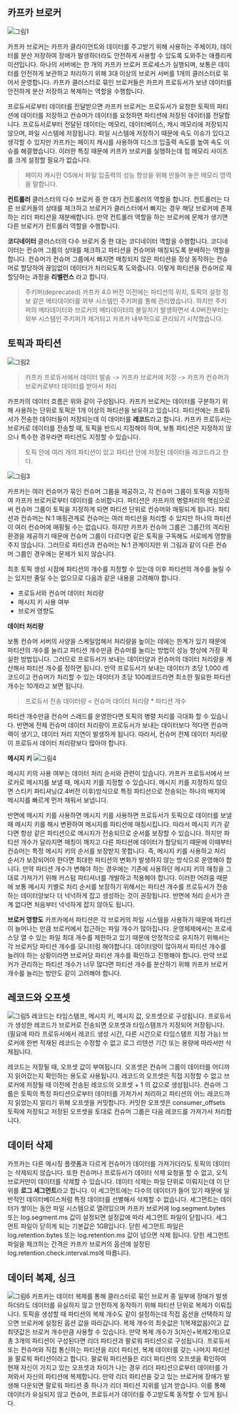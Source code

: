 ## 카프카 브로커
![그림1](./1.png)

카프카 브로커는 카프카 클라이언트와 데이터를 주고받기 위해 사용하는 주체이자, 데이터를 분산 저장하여 장애가 발생하더라도 안전하게 사용할 수 있도록 도와주는 애플리케이션입니다. 하나의 서버에는 한 개의 카프카 브로커 프로세스가 실행되며, 보통은 데이터를 안전하게 보관하고 처리하기 위해 3대 이상의 브로커 서버를 1개의 클러스터로 묶어서 운영합니다. 카프카 클러스터로 묶인 브로커들은 카프카 프로듀서가 보낸 데이터를 안전하게 분산 저장하고 복제하는 역할을 수행합니다.

프로듀서로부터 데이터를 전달받으면 카프카 브로커는 프로듀서가 요청한 토픽의 파티션에 데이터를 저장하고 컨슈머가 데이터를 요청하면 파티션에 저장된 데이터를 전달합니다. 프로듀서로부터 전달된 데이터는 메모리, 데이터베이스, 캐시 메모리에 저장되지 않으며, 파일 시스템에 저장됩니다. 파일 시스템에 저장하기 때문에 속도 이슈가 있다고 생각할 수 있지만 카프카는 페이지 캐시를 사용하여 디스크 입출력 속도를 높여 속도 이슈를 해결했습니다. 이러한 특징 때문에 카프카 브로커를 실행하는데 힙 메모리 사이즈를 크게 설정할 필요가 없습니다. 

> 페이지 캐시란 OS에서 파일 입출력의 성능 향상을 위해 만들어 놓은 메모리 영역을 말합니다.


**컨트롤러**
클러스터의 다수 브로커 중 한 대가 컨트롤러의 역할을 합니다. 컨트롤러는 다른 브로커들의 상태를 체크하고 브로커가 클러스터에서 빠지는 경우 해당 브로커에 존재하는 리더 파티션을 재분배합니다. 만약 컨트롤러 역할을 하는 브로커에 문제가 생기면 다른 브로커가 컨트롤러 역할을 수행합니다.

**코디네이터**
클러스터의 다수 브로커 중 한 대는 코디네이터 역할을 수행합니다. 코디네이터는 컨슈머 그룹의 상태를 체크하고 파티션을 컨슈머와 매칭되도록 분배하는 역할을 합니다. 컨슈머가 컨슈머 그룹에서 빠지면 매칭되지 않은 파티션을 정상 동작하는 컨슈머로 할당하여 끊임없이 데이터가 처리되도록 도와줍니다. 이렇게 파티션을 컨슈머로 재할당하는 과정을 **리밸런스** 라고 합니다.

> 주키퍼(deprecated)
카프카 4.0 버전 이전에는 파티션의 위치, 토픽의 설정 정보 같은 메타데이터를 외부 시스템인 주키퍼를 통해 관리했습니다. 하지만 주키퍼의 메타데이터와 브로커의 메타데이터의 불일치가 발생하면서 4.0버전부터는 외부 시스템인 주키퍼가 제거되고 카프카 내부적으로 관리되기 시작했습니다.



## 토픽과 파티션
![그림2](./2.png)

> 카프카 프로듀서에서 데이터 발송 -> 카프카 브로커에 저장 -> 카프카 컨슈머가 브로커로부터 데이터를 받아서 처리

카프카의 데이터 흐름은 위와 같이 구성됩니다. 카프카 브로커는 데이터를 구분하기 위해 사용하는 단위로 토픽은 1개 이상의 파티션을 보유하고 있습니다. 파티션에는 프로듀서가 전송한 데이터들이 저장되는데 이 데이터를 **레코드**라고 합니다. 카프카 프로듀서는 브로커로 데이터를 전송할 때, 토픽을 반드시 지정해야 하며, 보통 파티션은 지정하지 않으나 특수한 경우라면 파티션도 지정할 수 있습니다.

> 토픽 안에 여러 개의 파티션이 있고 파티션 안에 저장된 데이터들 레코드라고 한다. 


![그림3](./3.png)

카프카는 여러 컨슈머가 묶인 컨슈머 그룹을 제공하고, 각 컨슈머 그룹이 토픽을 지정하여 카프카 브로커로부터 데이터를 소비합니다. 파티션은 카프카의 병렬처리의 핵심으로써 컨슈머 그룹이 토픽을 지정하게 되면 파티션 단위로 컨슈머와 매핑되게 됩니다. 파티션과 컨슈머는 N:1 매핑관계로 컨슈머는 여러 파티션을 처리할 수 있지만 하나의 파티션이 여러 컨슈머에 매핑될 수는 없습니다. 하지만 카프카 컨슈머 그룹은 그룹간의 격리된 환경을 제공하기 때문에 컨슈머 그룹이 다르다면 같은 토픽을 구독해도 서로에게 영향을 주지 않습니다. 그러므로 파티션과 컨슈머는 N:1 관계이지만 위 그림과 같이 다른 컨슈머 그룹인 경우에는 문제가 되지 않습니다.

최초 토픽 생성 시점에 파티션의 개수를 지정할 수 있는데 이후 파티션의 개수를 늘릴 수는 있지만 줄일 수는 없으므로 다음과 같은 내용을 고려해야 합니다.

+ 프로듀서와 컨슈머 데이터 처리량
+ 메시지 키 사용 여부
+ 브로커 영향도

**데이터 처리량**

보통 컨슈머 서버의 사양을 스케일업해서 처리량을 높이는 데에는 한계가 있기 때문에 파티션의 개수를 늘리고 파티션 개수만큼 컨슈머를 늘리는 방법이 성능 향상에 가장 확실한 방법입니다. 그러므로 프로듀서가 보내는 데이터양과 컨슈머의 데이터 처리량을 계산해서 파티션 개수를 정하면 됩니다. 만약 프로듀서가 보내는 데이터가 초당 1,000 레코드이고 컨슈머가 처리할 수 있는 데이터가 초당 100레코드라면 최소한 필요한 파티션 개수는 10개라고 보면 됩니다.

> 프로듀서 전송 데이터량 < 컨슈머 데이터 처리량 * 파티션 개수

파티션 개수만큼 컨슈머 스레드를 운영한다면 토픽의 병렬 처리를 극대화 할 수 있습니다. 반면에 전체 컨슈머 데이터 처리량이 프로듀서가 보내는 데이터보다 적다면 컨슈머 랙이 생기고, 데이터 처리 지연이 발생하게 됩니다. 따라서, 컨슈머 전체 데이터 처리량이 프로듀서 데이터 처리량보다 많아야 합니다.

**메시지 키**
![그림4](./4.png)

메시지 키의 사용 여부는 데이터 처리 순서와 관련이 있습니다. 카프카 프로듀서에서 브로커로 메시지를 보낼 때, 메시지 키를 지정할 수 있습니다. 메시지 키를 지정하지 않으면 스티키 파티셔닝(2.4버전 이후)방식으로 특정 파티션으로 전송되는 하나의 배치에 메시지를 빠르게 먼저 채워서 보냅니다. 

반면에 메시지 키를 사용하면 메시지 키를 사용하면 프로듀서가 토픽으로 데이터를 보낼 때 메시지 키를 해시 변환하여 메시지를 파티션에 매칭시킵니다. 따라서 메시지 키가 같다면 항상 같은 파티션으로 메시지가 전송되므로 순서를 보장할 수 있습니다. 하지만 파티션 개수가 달라지면 매칭이 깨지고 다른 파티션에 데이터가 할당되기 때문에 이때부터 컨슈머는 특정 메시지 키의 순서를 보장받지 못합니다. 즉, 메시지 키를 사용하고 처리 순서가 보장되어야 한다면 최대한 파티션의 변화가 발생하지 않는 방식으로 운영해야 합니다. 만약 파티션 개수가 변해야 하는 경우에는 기존에 사용하던 메시지 키의 매칭을 그대로 가져가기 위해 커스텀 파티셔너를 개발하고 적용해야 합니다. 이러한 어려움 때문에 보통 메시지 키별로 처리 순서를 보장하기 위해서는 파티션 개수를 프로듀서가 전송하는 데이터양보다 더 넉넉하게 잡고 생성하는 것이 권장됩니다. 반면에 처리 순서가 관계 없다면 처음부터 넉넉하게 잡지 않아도 됩니다.

**브로커 영향도**
카프카에서 파티션은 각 브로커의 파일 시스템을 사용하기 때문에 파티션이 늘어나는 만큼 브로커에서 접근하는 파일 개수가 많아집니다. 운영체제에서는 프로세스당 열 수 있는 파일 최대 개수를 제한하고 있기 때문에 안정적으로 유지하기 위해서는 각 브로커당 파티션 개수를 모니터링 해야합니다. 데이터양이 많아져서 파티션 개수를 늘려야 하는 상황이라면 브로커당 파티션 개수를 확인하고 진행해야 합니다. 만약 브로커가 관리하는 파티션 개수가 너무 많다면 파티션 개수를 분산하기 위해 카프카 브로커 개수를 늘리는 방안도 같이 고려해야 합니다.


## 레코드와 오프셋
![그림5](./5.png)
레코드는 타임스탬프, 메시지 키, 메시지 값, 오프셋으로 구성됩니다. 프로듀서가 생성한 레코드가 브로커로 전송되면 오프셋과 타임스탬프가 지정되어 저장됩니다.(필요에 따라 프로듀서에서 레코드 생성 시간, 다른 시간으로 타임스탬프 지정 가능) 브로커에 한번 적재된 레코드는 수정할 수 없고 로그 리텐션 기간 또는 용량에 따라서만 삭제됩니다.


레코드는 저장될 때, 오프셋 값이 부여됩니다. 오프셋은 컨슈머 그룹이 데이터를 어디까지 읽어갔는지 확인하는 용도로 사용됩니다. 레코드의 오프셋은 직접 지정할 수 없고 브로커에 저장될 때 이전에 전송된 레코드의 오프셋 + 1 의 값으로 생성됩니다. 컨슈머 그룹은 토픽의 특정 파티션으로부터 데이터를 가져가서 처리하고 파티션의 어느 레코드까지 읽었는지 알리기 위해 오프셋을 커밋합니다. 커밋한 오프셋은 consumer_offsets 토픽에 저장되고 저장된 오프셋을 토대로 컨슈머 그룹은 다음 레코드를 가져가서 처리합니다. 


## 데이터 삭제
카프카는 다른 메시징 플랫폼과 다르게 컨슈머가 데이터를 가져가더라도 토픽의 데이터는 삭제되지 않습니다. 또한 컨슈머나 프로듀서가 데이터 삭제 요청을 할 수 없고, 오직 브로커만이 데이터를 삭제할 수 있습니다. 데이터 삭제는 파일 단위로 이뤄지는데 이 단위를 **로그 세그먼트**라고 합니다. 이 세그먼트에는 다수의 데이터가 들어 있기 때문에 일반적인 데이터베이스처럼 특정 데이터를 선별해서 삭제할 수 없습니다. 세그먼트는 데이터가 쌓이는 동안 파일 시스템으로 열려있으며 카프카 브로커에 log.segment.bytes 또는 log.segment.ms 값이 설정되면 설정값에 따라 세그먼트 파일이 닫힙니다. 세그먼트 파일이 닫히게 되는 기본값은 1GB입니다. 닫힌 세그먼트 파일은 log.retention.bytes 또는 log.retention.ms 값이 넘으면 삭제 됩니다. 닫힌 세그먼트 파일을 체크하는 간격은 카프카 브로커의 옵션에 설정된 log.retention.check.interval.ms에 따릅니다.


## 데이터 복제, 싱크
![그림6](./6.png)
카프카는 데이터 복제를 통해 클러스터로 묶인 브로커 중 일부에 장애가 발생하더라도 데이터를 유실하지 않고 안전하게 동작하기 위해 파티션 단위로 복제가 이뤄집니다. 토픽을 생성할 때 파티션의 복제 개수도 같이 설정하는데 직접 옵션을 선택하지 않으면 브로커에 설정된 옵션 값을 따라갑니다. 복제 개수의 최솟값은 1(복제없음)이고 값최댓값은 브로커 개수만큼 사용할 수 있습니다. 만약 복제 개수가 3(자신+복제2개)으로 총 3개의 파티션이 구성된다면 리더 파티션과 팔로워 파티션으로 구성됩니다. 프로듀서 또는 컨슈머와 직접 통신하는 파티션을 리더 파티션, 복제 데이터를 갖는 나머지 파티션을 팔로워 파티션이라고 합니다. 팔로워 파티션들은 리더 파티션의 오프셋을 확인하여 현재 자신이 가지고 있는 오프셋과 차이가 나는 경우 리더 파티션으로부터 데이터를 가져와서 자신의 파티션에 복제합니다. 만약 리더 파티션을 갖고 있는 브로커에 장애가 발생해 다운되면 팔로워 파티션 중 하나가 리더 파티션 지위를 넘겨 받습니다. 이를 통해 데이터가 유실되지 않고 컨슈머, 프로듀서가 데이터를 주고받도록 동작할 수 있게 됩니다.

